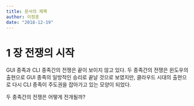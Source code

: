 ```yaml
---
title: 문서의 제목
author: 이정훈
date: "2018-12-19"
---
```


# 1 장 전쟁의 시작

GUI 종족과 CLI 종족간의 전쟁은 끝이 보이지 않고 있다.
두 종족간의 전쟁은 윈도우의 출현으로 GUI 종족의 일방적인 승리로 끝날 것으로 보였지만,
클라우드 시대의 출현으로 다시 CLI 종족이 주도권을 잡아가고 있는 모양이 되었다.

두 종족간의 전쟁은 어떻게 전개될까?
